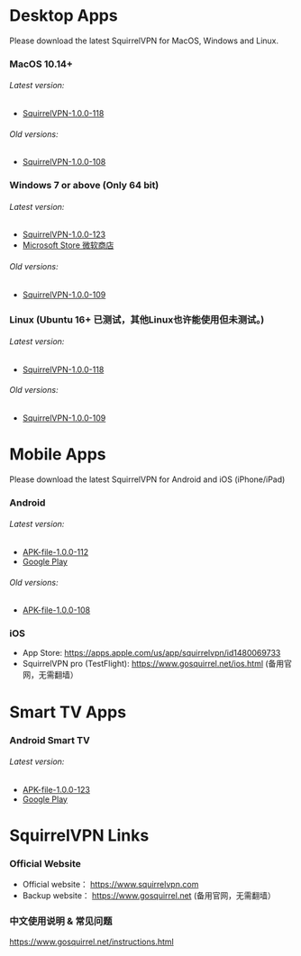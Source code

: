 # Desktop Apps
Please download the latest SquirrelVPN for MacOS, Windows and Linux.

### MacOS 10.14+ ###
###### Latest version:
- [SquirrelVPN-1.0.0-118](https://github.com/squirrelvpn/download/blob/master/clients/SquirrelVPN-Mac-1.0.0-118-x64-release.dmg?raw=true)

###### Old versions:
- [SquirrelVPN-1.0.0-108](https://github.com/squirrelvpn/download/blob/master/clients/SquirrelVPN-1.0.0-108-x64-release.dmg?raw=true)



### Windows 7 or above (Only 64 bit) ###
###### Latest version:
- [SquirrelVPN-1.0.0-123](https://github.com/squirrelvpn/download/blob/master/clients/SquirrelVPN-Win-1.0.0-123-x64-release.exe?raw=true)
- [Microsoft Store 微软商店](https://www.microsoft.com/en-us/p/squirrelvpn/9nsmq6f5g1z5?t=1611889330284&rtc=1)


###### Old versions:
- [SquirrelVPN-1.0.0-109](https://github.com/squirrelvpn/download/blob/master/clients/SquirrelVPN-1.0.0-109-x64-release.exe?raw=true)


### Linux (Ubuntu 16+ 已测试，其他Linux也许能使用但未测试。) ###
###### Latest version:
- [SquirrelVPN-1.0.0-118](https://github.com/squirrelvpn/download/blob/master/clients/SquirrelVPN-Linux-1.0.0-118-x64-release.AppImage?raw=true)

###### Old versions:
- [SquirrelVPN-1.0.0-109](https://github.com/squirrelvpn/download/blob/master/clients/SquirrelVPN-1.0.0-109-x64-release.AppImage?raw=true)

# Mobile Apps
Please download the latest SquirrelVPN for Android and iOS (iPhone/iPad)


### Android ###
###### Latest version:
- [APK-file-1.0.0-112](https://github.com/squirrelvpn/download/blob/master/clients/SquirrelVPN-Android-1.0.0-112-release.apk?raw=true) 
- [Google Play](https://play.google.com/store/apps/details?id=com.squirrelvpn)
###### Old versions:
- [APK-file-1.0.0-108](https://github.com/squirrelvpn/download/blob/master/clients/squirrel-release-1.0.0-108.apk?raw=true)


### iOS ###
- App Store: https://apps.apple.com/us/app/squirrelvpn/id1480069733
- SquirrelVPN pro (TestFlight): https://www.gosquirrel.net/ios.html (备用官网，无需翻墙）


# Smart TV Apps

### Android Smart TV ###
###### Latest version:
- [APK-file-1.0.0-123](https://github.com/squirrelvpn/download/blob/master/clients/SquirrelVPN-TV-release-1.0.0-123.apk?raw=true)
- [Google Play](https://play.google.com/store/apps/details?id=com.squirrelvpntv)

# SquirrelVPN Links

### Official Website ###
- Official website： https://www.squirrelvpn.com
- Backup website： https://www.gosquirrel.net (备用官网，无需翻墙）


### 中文使用说明 & 常见问题 ###
https://www.gosquirrel.net/instructions.html


